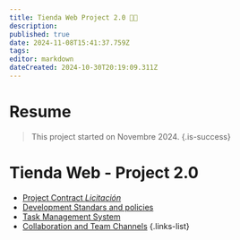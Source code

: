 ```yaml
---
title: Tienda Web Project 2.0 💊🩻
description: 
published: true
date: 2024-11-08T15:41:37.759Z
tags: 
editor: markdown
dateCreated: 2024-10-30T20:19:09.311Z
---
```


# Resume
> This project started on Novembre 2024.
{.is-success}


# Tienda Web - Project 2.0

- [Project Contract *Licitación*](/contracts/web-store-development)
- [Development Standars and policies](project-standards-and-policies)
- [Task Management System](task-management)
- [Collaboration and Team Channels](collaboratio-team-channels)
{.links-list}